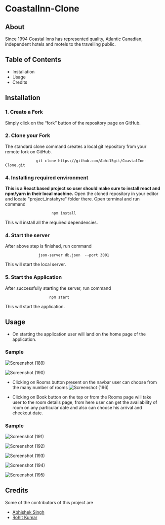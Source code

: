 # CoastalInn-Clone

## About
Since 1994 Coastal Inns has represented quality, Atlantic Canadian, independent hotels and motels to the travelling public.

## Table of Contents
- Installation
- Usage
- Credits

## Installation
### 1. Create a Fork
Simply click on the “fork” button of the repository page on GitHub.

### 2. Clone your Fork
The standard clone command creates a local git repository from your remote fork on GitHub.

                  git clone https://github.com/Abhi15git/CoastalInn-Clone.git

### 4. Installing required environment
**This is a React based project so user should make sure to install react and npm/yarn in their local machine.**
Open the cloned repository in your editor and locate "project_instahyre" folder there.
Open terminal and run command

                         npm install
                         
This will install all the required dependencies.                         

### 4. Start the server
After above step is finished, run command

                   json-server db.json  --port 3001
                   
This will start the local server.

### 5. Start the Application
After successfully starting the server, run command
                        
                        npm start
                        
This will start the application.  

## Usage
- On starting the application user will land on the home page of the application.
### Sample
![Screenshot (189)](https://user-images.githubusercontent.com/73769473/133747206-5468b6fa-3bca-4383-8eb8-de5a8831888e.png)

![Screenshot (190)](https://user-images.githubusercontent.com/73769473/133747365-56a3ef6b-b0ca-4725-b897-25f1cd6ee4a0.png)

- Clicking on Rooms button present on the navbar user can choose from the many number of rooms
![Screenshot (196)](https://user-images.githubusercontent.com/73769473/133747645-0bf4e316-d110-41e3-9a56-faf665da124e.png)


- Clicking on Book button on the top or from the Rooms page will take user to the room details page, from here user can get the
   availability of room on any particular date and also can choose his arrival and checkout date.
### Sample 
![Screenshot (191)](https://user-images.githubusercontent.com/73769473/133747881-da87fa93-66a8-4a48-b573-44961bf1ef50.png)


![Screenshot (192)](https://user-images.githubusercontent.com/73769473/133748176-f28df44c-2a00-4a66-9485-b415258420ae.png)

![Screenshot (193)](https://user-images.githubusercontent.com/73769473/133748202-0d6315d9-25bb-4f75-b9d3-23c5ba0e3b58.png)

![Screenshot (194)](https://user-images.githubusercontent.com/73769473/133748213-a3fe518e-3a8a-488e-a4d8-8ab0c46686eb.png)

![Screenshot (195)](https://user-images.githubusercontent.com/73769473/133748219-94f5ad78-54ad-44bb-afc5-092f04033dab.png)



## Credits
Some of the contributors of this project are 
- [Abhishek Singh](github.com/Abhi15git/)
- [Rohit Kumar](github.com/Iamkumarrohit)

                                                           

